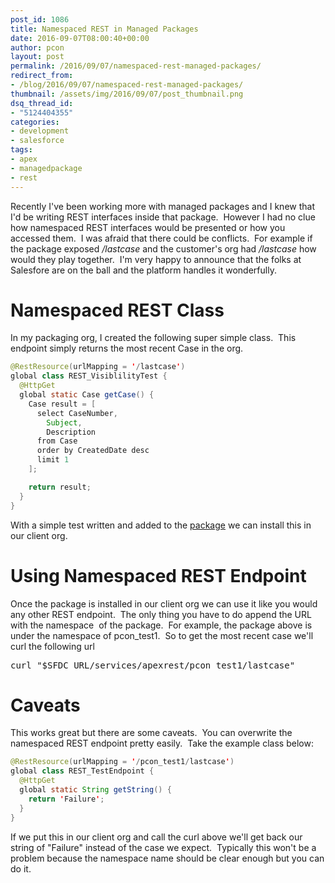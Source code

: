 ```yaml
---
post_id: 1086
title: Namespaced REST in Managed Packages
date: 2016-09-07T08:00:40+00:00
author: pcon
layout: post
permalink: /2016/09/07/namespaced-rest-managed-packages/
redirect_from:
- /blog/2016/09/07/namespaced-rest-managed-packages/
thumbnail: /assets/img/2016/09/07/post_thumbnail.png
dsq_thread_id:
- "5124404355"
categories:
- development
- salesforce
tags:
- apex
- managedpackage
- rest
---
```

Recently I've been working more with managed packages and I knew that I'd be writing REST interfaces inside that package.  However I had no clue how namespaced REST interfaces would be presented or how you accessed them.  I was afraid that there could be conflicts.  For example if the package exposed _/lastcase_ and the customer's org had _/lastcase_ how would they play together.  I'm very happy to announce that the folks at Salesfore are on the ball and the platform handles it wonderfully.

<!--more-->

# Namespaced REST Class

In my packaging org, I created the following super simple class.  This endpoint simply returns the most recent Case in the org.

```java
@RestResource(urlMapping = '/lastcase')
global class REST_VisiblilityTest {
  @HttpGet
  global static Case getCase() {
    Case result = [
      select CaseNumber,
        Subject,
        Description
      from Case
      order by CreatedDate desc
      limit 1
    ];

    return result;
  }
}
```

With a simple test written and added to the [package](https://login.salesforce.com/packaging/installPackage.apexp?p0=04t41000000NYXn) we can install this in our client org.

# Using Namespaced REST Endpoint

Once the package is installed in our client org we can use it like you would any other REST endpoint.  The only thing you have to do append the URL with the namespace  of the package.  For example, the package above is under the namespace of pcon_test1.  So to get the most recent case we'll curl the following url

<pre class="prettyprint bash">curl "$SFDC_URL/services/apexrest/pcon_test1/lastcase"</pre>

# Caveats

This works great but there are some caveats.  You can overwrite the namespaced REST endpoint pretty easily.  Take the example class below:

```java
@RestResource(urlMapping = '/pcon_test1/lastcase')
global class REST_TestEndpoint {
  @HttpGet
  global static String getString() {
    return 'Failure';
  }
}
```

If we put this in our client org and call the curl above we'll get back our string of "Failure" instead of the case we expect.  Typically this won't be a problem because the namespace name should be clear enough but you can do it.